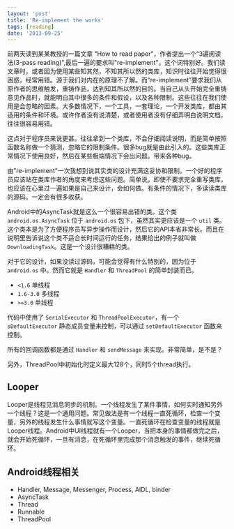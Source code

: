 ```yaml
---
layout: 'post'
title: 'Re-implement the works'
tags: [reading]
date: '2013-09-25'
---
```


前两天读到某某教授的一篇文章 "How to read paper"，作者提出一个“3遍阅读法(3-pass reading)”,最后一遍的要求叫"re-implement"。这个词特别好。我们读文章时，或者因为使用某些知其然，不知其所以然的类库，知识时往往开始觉得很困惑，经常用错。源于我们对内在的原理不了解。而“re-implement”要求我们从原作者的思维触发，重铸作品，达到知其所以然的目的。当自己从头开始完全重铸意见作品时，就能明白其中很多的条件和假设，以及各种限制。这些往往在我们使用是会忽略的因素。大多数情况下，一个工具，一套理论，一个开发类库，都由其适用的条件和环境。或许作者没有说清楚，或者使用者没有仔细弄明白说明文档，往往很容易用错。

这点对于程序员来说更甚。往往拿到一个类库，不会仔细阅读说明，而是简单按照函数名称做一个猜测，忽略它的限制条件。很多bug就是由此引入的。这些类库正常情况下使用良好，然后在某些极端情况下会出问题。带来各种bug。

由"re-implement"一次我想到说其实类的设计充满这妥协和限制。一个好的程序员应该站在类库作者的角度来考虑这些问题。简单说，即使不要求完全重写类库，也应该在心里过一遍如果是自己来设计，会如何做。有条件的情况下，多读读类库的源码。一定会有很多收获。

Android中的AsyncTask就是这么一个很容易出错的类。这个类 `android.os.AsyncTask` 位于 `android.os` 包下，虽然其实更应该是一个 `util` 类。这个类本是为了方便程序员写异步操作而设计，然后它的API本省非常长。而且在说明里告诉说这个类不适合长时间运行的任务，结果给出的例子就叫做 `DownloadingTask`。这是一个设计很糟糕的类。

对于它的设计，如果没读过源码，可能会觉得有什么特别的，因为位于 `android.os` 中。然而它就是 `Handler` 和 `ThreadPool` 的简单封装而已。

- `<1.6` 单线程
- `1.6-3.0` 多线程
- `>=3.0` 单线程

代码中使用了 `SerialExecutor` 和 `ThreadPoolExecutor`，有一个 `sDefaultExecutor` 静态成员变量来控制，可以通过 `setDefaultExecutor` 函数来控制。

所有的回调函数都是通过 `Handler` 和 `sendMessage` 来实现。非常简单，是不是？

另外，ThreadPool中初始化时定义最大128个，同时5个thread执行。

## Looper

Looper是线程见消息同步的机制。一个线程发生了某件事情，如何实时通知另外一个线程？这是一个通用问题。常见做法是有一个线程一直死循环，检查一个变量，另外的线程发生什么事情就写这个变量。一直死循环在检查变量的线程就是Looper线程。Android中UI线程就有一个Looper，当把本身的事情都做完之后，就会开始死循环，一旦有消息，在死循环里完成那个消息触发的事件，继续死循环。

## Android线程相关

- Handler, Message, Messenger, Process, AIDL, binder
- AsyncTask
- Thread
- Runnable
- ThreadPool
